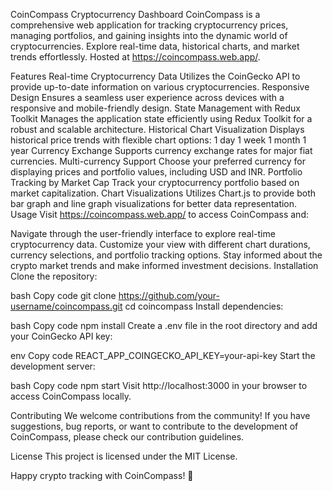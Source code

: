 CoinCompass Cryptocurrency Dashboard
CoinCompass is a comprehensive web application for tracking cryptocurrency prices, managing portfolios, and gaining insights into the dynamic world of cryptocurrencies. Explore real-time data, historical charts, and market trends effortlessly. Hosted at https://coincompass.web.app/.

Features
Real-time Cryptocurrency Data
Utilizes the CoinGecko API to provide up-to-date information on various cryptocurrencies.
Responsive Design
Ensures a seamless user experience across devices with a responsive and mobile-friendly design.
State Management with Redux Toolkit
Manages the application state efficiently using Redux Toolkit for a robust and scalable architecture.
Historical Chart Visualization
Displays historical price trends with flexible chart options:
1 day
1 week
1 month
1 year
Currency Exchange
Supports currency exchange rates for major fiat currencies.
Multi-currency Support
Choose your preferred currency for displaying prices and portfolio values, including USD and INR.
Portfolio Tracking by Market Cap
Track your cryptocurrency portfolio based on market capitalization.
Chart Visualizations
Utilizes Chart.js to provide both bar graph and line graph visualizations for better data representation.
Usage
Visit https://coincompass.web.app/ to access CoinCompass and:

Navigate through the user-friendly interface to explore real-time cryptocurrency data.
Customize your view with different chart durations, currency selections, and portfolio tracking options.
Stay informed about the crypto market trends and make informed investment decisions.
Installation
Clone the repository:

bash
Copy code
git clone https://github.com/your-username/coincompass.git
cd coincompass
Install dependencies:

bash
Copy code
npm install
Create a .env file in the root directory and add your CoinGecko API key:

env
Copy code
REACT_APP_COINGECKO_API_KEY=your-api-key
Start the development server:

bash
Copy code
npm start
Visit http://localhost:3000 in your browser to access CoinCompass locally.

Contributing
We welcome contributions from the community! If you have suggestions, bug reports, or want to contribute to the development of CoinCompass, please check our contribution guidelines.

License
This project is licensed under the MIT License.

Happy crypto tracking with CoinCompass! 🚀
